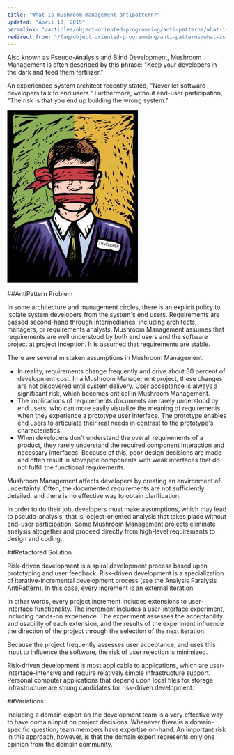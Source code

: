 ```yaml
---
title: "What is mushroom management antipattern?"
updated: "April 13, 2015"
permalink: "/articles/object-oriented-programming/anti-patterns/what-is-mushroom-management/"
redirect_from: "/faq/object-oriented-programming/anti-patterns/what-is-mushroom-management/"
---
```


Also known as Pseudo-Analysis and Blind Development, Mushroom Management is often described by this phrase: "Keep your developers in the dark and feed them fertilizer."

An experienced system architect recently stated, "Never let software developers talk to end users." Furthermore, without end-user participation, "The risk is that you end up building the wrong system."

![Mushroom management antipattern](/images/oop/anti-patterns/dev.jpg "Mushroom management antipattern")

##AntiPattern Problem

In some architecture and management circles, there is an explicit policy to isolate system developers from the system's end users. Requirements are passed second-hand through intermediaries, including architects, managers, or requirements analysts. Mushroom Management assumes that requirements are well understood by both end users and the software project at project inception. It is assumed that requirements are stable.

There are several mistaken assumptions in Mushroom Management:

* In reality, requirements change frequently and drive about 30 percent of development cost. In a Mushroom Management project, these changes are not discovered until system delivery. User acceptance is always a significant risk, which becomes critical in Mushroom Management.
* The implications of requirements documents are rarely understood by end users, who can more easily visualize the meaning of requirements when they experience a prototype user interface. The prototype enables end users to articulate their real needs in contrast to the prototype's characteristics.
* When developers don't understand the overall requirements of a product, they rarely understand the required component interaction and necessary interfaces. Because of this, poor design decisions are made and often result in stovepipe components with weak interfaces that do not fulfill the functional requirements.

Mushroom Management affects developers by creating an environment of uncertainty. Often, the documented requirements are not sufficiently detailed, and there is no effective way to obtain clarification.

In order to do their job, developers must make assumptions, which may lead to pseudo-analysis, that is, object-oriented analysis that takes place without end-user participation. Some Mushroom Management projects eliminate analysis altogether and proceed directly from high-level requirements to design and coding.

##Refactored Solution

Risk-driven development is a spiral development process based upon prototyping and user feedback. Risk-driven development is a specialization of iterative-incremental development process (see the Analysis Paralysis AntiPattern). In this case, every increment is an external iteration.

In other words, every project increment includes extensions to user-interface functionality. The increment includes a user-interface experiment, including hands-on experience. The experiment assesses the acceptability and usability of each extension, and the results of the experiment influence the direction of the project through the selection of the next iteration.

Because the project frequently assesses user acceptance, and uses this input to influence the software, the risk of user rejection is minimized.

Risk-driven development is most applicable to applications, which are user-interface-intensive and require relatively simple infrastructure support. Personal computer applications that depend upon local files for storage infrastructure are strong candidates for risk-driven development.

##Variations

Including a domain expert on the development team is a very effective way to have domain input on project decisions. Whenever there is a domain-specific question, team members have expertise on-hand. An important risk in this approach, however, is that the domain expert represents only one opinion from the domain community.


